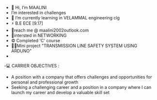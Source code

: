 - 👋 Hi, I’m MAALINI
-  I’m interested in challenges
- 🌱 I’m currently learning in VELAMMAL engineering clg
- ⚡ B.E ECE [9.17]
-  📧reach me @ maalini2002outlook.com
-  🗼intersted in NETWORKING
- ©️ Completed 'C' course
-  👩‍🎓Mini project "TRANSMISSION LINE SAFETY SYSTEM USING ARDUNO"
-  
-💻 CARRIER OBJECTIVES :
-  A position with a company that offers challenges and opportunities for personal and professional growth
-  Seeking a challenging career and a position in a company where I can launch my career and develop a valuable skill set

<!---
maalini21/maalini21 is a ✨ special ✨ repository because its `README.md` (this file) appears on your GitHub profile.
You can click the Preview link to take a look at your changes.
--->

